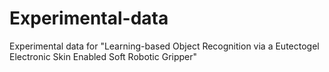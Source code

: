 # Experimental-data
Experimental data for "Learning-based Object Recognition via a Eutectogel Electronic Skin Enabled Soft Robotic Gripper"
